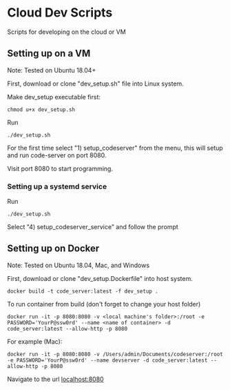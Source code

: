 # Cloud Dev Scripts
Scripts for developing on the cloud or VM

## Setting up on a VM
Note: Tested on Ubuntu 18.04+

First, download or clone "dev_setup.sh" file into Linux system.

Make dev_setup executable first:
```
chmod u+x dev_setup.sh
```

Run
```
./dev_setup.sh
```

For the first time select "1) setup_codeserver" from the menu, this will setup and run code-server on port 8080. 

Visit port 8080 to start programming.

### Setting up a systemd service

Run
```
./dev_setup.sh
```

Select "4) setup_codeserver_service" and follow the prompt

## Setting up on Docker
Note: Tested on Ubuntu 18.04, Mac, and Windows

First, download or clone "dev_setup.Dockerfile" into host system.

```
docker build -t code_server:latest -f dev_setup .
```

To run container from build (don't forget to change your host folder)

```
docker run -it -p 8080:8080 -v <local machine's folder>:/root -e PASSWORD='YourP@ssw0rd' --name <name of container> -d code_server:latest --allow-http -p 8080
```

For example (Mac):
```
docker run -it -p 8080:8080 -v /Users/admin/Documents/codeserver:/root -e PASSWORD='YourP@ssw0rd' --name devserver -d code_server:latest --allow-http -p 8080
```
Navigate to the url [localhost:8080](http://localhost:8080)
